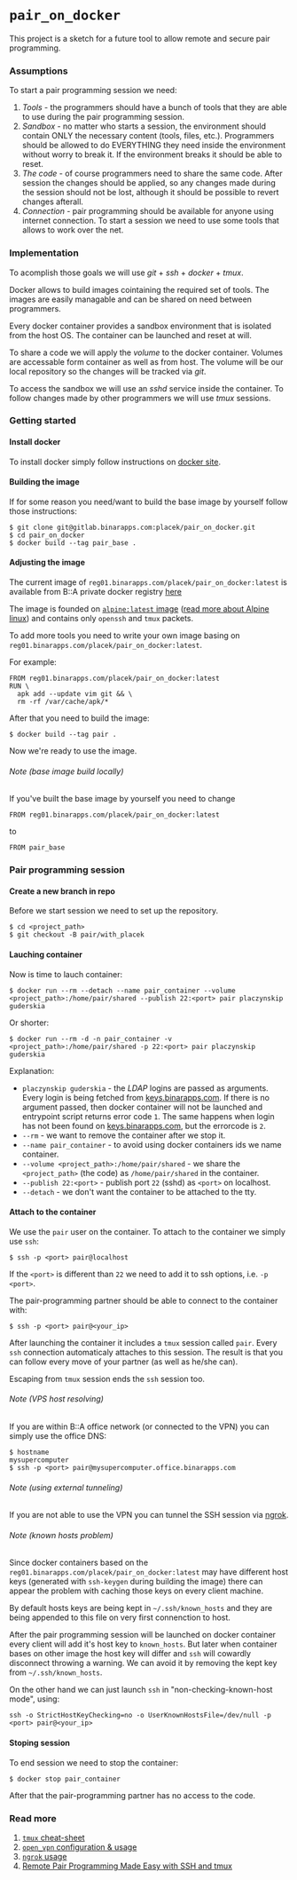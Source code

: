 # `pair_on_docker`

This project is a sketch for a future tool to allow remote and secure pair programming.

### Assumptions

To start a pair programming session we need:

1. *Tools* - the programmers should have a bunch of tools that they are able to use during the pair programming session.
2. *Sandbox* - no matter who starts a session, the environment should contain ONLY the necessary content (tools, files, etc.). Programmers should be allowed to do EVERYTHING they need inside the environment without worry to break it. If the environment breaks it should be able to reset.
3. *The code* - of course programmers need to share the same code. After session the changes should be applied, so any changes made during the session should not be lost, although it should be possible to revert changes afterall.
4. *Connection* - pair programming should be available for anyone using internet connection. To start a session we need to use some tools that allows to work over the net.

### Implementation

To acomplish those goals we will use _git_ + _ssh_ + _docker_ + _tmux_.

Docker allows to build images cointaining the required set of tools. The images are easily managable and can be shared on need between programmers.

Every docker container provides a sandbox environment that is isolated from the host OS. The container can be launched and reset at will.

To share a code we will apply the _volume_ to the docker container. Volumes are accessable form container as well as from host. The volume will be our local repository so the changes will be tracked via _git_.

To access the sandbox we will use an _sshd_ service inside the container. To follow changes made by other programmers we will use _tmux_ sessions.

### Getting started

#### Install docker

To install docker simply follow instructions on [docker site](https://store.docker.com/editions/community/docker-ce-desktop-mac?tab=description).

#### Building the image

If for some reason you need/want to build the base image by yourself follow those instructions:

    $ git clone git@gitlab.binarapps.com:placek/pair_on_docker.git
    $ cd pair_on_docker
    $ docker build --tag pair_base .

#### Adjusting the image

The current image of `reg01.binarapps.com/placek/pair_on_docker:latest` is available from B::A private docker registry [here](http://reg01.binarapps.com/repo/tags/placek%252Fpair_on_docker)

The image is founded on [`alpine:latest` image](https://hub.docker.com/_/alpine/) ([read more about Alpine linux](https://alpinelinux.org)) and contains only `openssh` and `tmux` packets.

To add more tools you need to write your own image basing on `reg01.binarapps.com/placek/pair_on_docker:latest`.

For example:

```docker
FROM reg01.binarapps.com/placek/pair_on_docker:latest
RUN \
  apk add --update vim git && \
  rm -rf /var/cache/apk/*
```

After that you need to build the image:

    $ docker build --tag pair .

Now we're ready to use the image.

###### Note (base image build locally)

If you've built the base image by yourself you need to change

```docker
FROM reg01.binarapps.com/placek/pair_on_docker:latest
```

to
```docker
FROM pair_base
```

### Pair programming session

#### Create a new branch in repo

Before we start session we need to set up the repository.

    $ cd <project_path>
    $ git checkout -B pair/with_placek

#### Lauching container

Now is time to lauch container:

    $ docker run --rm --detach --name pair_container --volume <project_path>:/home/pair/shared --publish 22:<port> pair placzynskip guderskia

Or shorter:

    $ docker run --rm -d -n pair_container -v <project_path>:/home/pair/shared -p 22:<port> pair placzynskip guderskia

Explanation:
 * `placzynskip guderskia` - the _LDAP_ logins are passed as arguments. Every login is being fetched from [keys.binarapps.com](keys.binarapps.com). If there is no argument passed, then docker container will not be launched and entrypoint script returns error code `1`. The same happens when login has not been found on [keys.binarapps.com](keys.binarapps.com), but the errorcode is `2`.
 * `--rm` - we want to remove the container after we stop it.
 * `--name pair_container` - to avoid using docker containers ids we name container.
 * `--volume <project_path>:/home/pair/shared` - we share the `<project_path>` (the code) as `/home/pair/shared` in the container.
 * `--publish 22:<port>` - publish port `22` (sshd) as `<port>` on localhost.
 * `--detach` - we don't want the container to be attached to the tty.

#### Attach to the container

We use the `pair` user on the container. To attach to the container we simply use `ssh`:

    $ ssh -p <port> pair@localhost

If the `<port>` is different than `22` we need to add it to ssh options, i.e. `-p <port>`.

The pair-programming partner should be able to connect to the container with:

    $ ssh -p <port> pair@<your_ip>

After launching the container it includes a `tmux` session called `pair`. Every `ssh` connection automaticaly attaches to this session. The result is that you can follow every move of your partner (as well as he/she can).

Escaping from `tmux` session ends the `ssh` session too.

###### Note (VPS host resolving)

If you are within B::A office network (or connected to the VPN) you can simply use the office DNS:

    $ hostname
    mysupercomputer
    $ ssh -p <port> pair@mysupercomputer.office.binarapps.com

###### Note (using external tunneling)

If you are not able to use the VPN you can tunnel the SSH session via [ngrok](https://ngrok.com).

###### Note (known hosts problem)

Since docker containers based on the `reg01.binarapps.com/placek/pair_on_docker:latest` may have different host keys (generated with `ssh-keygen` during building the image) there can appear the problem with caching those keys on every client machine.

By default hosts keys are being kept in `~/.ssh/known_hosts` and they are being appended to this file on very first connenction to host.

After the pair programming session will be launched on docker container every client will add it's host key to `known_hosts`. But later when container bases on other image the host key will differ and `ssh` will cowardly disconnect throwing a warning. We can avoid it by removing the kept key from `~/.ssh/known_hosts`.

On the other hand we can just launch `ssh` in "non-checking-known-host mode", using:

    ssh -o StrictHostKeyChecking=no -o UserKnownHostsFile=/dev/null -p <port> pair@<your_ip>

#### Stoping session

To end session we need to stop the container:

    $ docker stop pair_container

After that the pair-programming partner has no access to the code.

### Read more

1. [`tmux` cheat-sheet](https://meerkat.binarapps.com/kd/guides/tmux-cheatsheet)
2. [`open_vpn` configuration & usage](https://meerkat.binarapps.com/kd/guides/openvpn)
3. [`ngrok` usage](https://ngrok.com/docs#getting-started)
4. [Remote Pair Programming Made Easy with SSH and tmux](http://hamvocke.com/blog/remote-pair-programming-with-tmux/)
